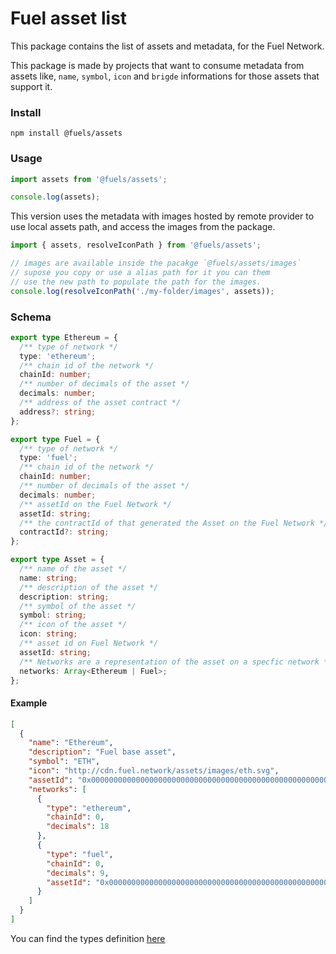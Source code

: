 # Fuel asset list

This package contains the list of assets and metadata, for the Fuel Network.

This package is made by projects that want to consume metadata from assets like, `name`, `symbol`, `icon` and
`brigde` informations for those assets that support it.

### Install

`npm install @fuels/assets`

### Usage

```ts
import assets from '@fuels/assets';

console.log(assets);
```

This version uses the metadata with images hosted by remote provider to use local assets path, and access the images
from the package.

```ts
import { assets, resolveIconPath } from '@fuels/assets';

// images are available inside the pacakge `@fuels/assets/images`
// supose you copy or use a alias path for it you can them
// use the new path to populate the path for the images.
console.log(resolveIconPath('./my-folder/images', assets));
```

### Schema

```ts
export type Ethereum = {
  /** type of network */
  type: 'ethereum';
  /** chain id of the network */
  chainId: number;
  /** number of decimals of the asset */
  decimals: number;
  /** address of the asset contract */
  address?: string;
};

export type Fuel = {
  /** type of network */
  type: 'fuel';
  /** chain id of the network */
  chainId: number;
  /** number of decimals of the asset */
  decimals: number;
  /** assetId on the Fuel Network */
  assetId: string;
  /** the contractId of that generated the Asset on the Fuel Network */
  contractId?: string;
};

export type Asset = {
  /** name of the asset */
  name: string;
  /** description of the asset */
  description: string;
  /** symbol of the asset */
  symbol: string;
  /** icon of the asset */
  icon: string;
  /** asset id on Fuel Network */
  assetId: string;
  /** Networks are a representation of the asset on a specfic network */
  networks: Array<Ethereum | Fuel>;
};
```

#### Example

```json
[
  {
    "name": "Ethereum",
    "description": "Fuel base asset",
    "symbol": "ETH",
    "icon": "http://cdn.fuel.network/assets/images/eth.svg",
    "assetId": "0x0000000000000000000000000000000000000000000000000000000000000000",
    "networks": [
      {
        "type": "ethereum",
        "chainId": 0,
        "decimals": 18
      },
      {
        "type": "fuel",
        "chainId": 0,
        "decimals": 9,
        "assetId": "0x0000000000000000000000000000000000000000000000000000000000000000"
      }
    ]
  }
]
```

You can find the types definition [here](./src/types.ts)
